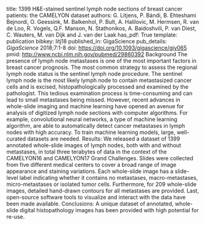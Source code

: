 title: 1399 H&E-stained sentinel lymph node sections of breast cancer patients: the CAMELYON dataset
authors: G. Litjens, P. Bándi, B. Ehteshami Bejnordi, O. Geessink, M. Balkenhol, P. Bult, A. Halilovic, M. Hermsen, R. van de Loo, R. Vogels, Q.F. Manson, N. Stathonikos, A. Baidoshvili, P. van Diest, C. Wauters, M. van Dijk and J. van der Laak
has_pdf: True
template: publication
bibkey: litj18
published_in: GigaScience
pub_details: <i>GigaScience</i> 2018;7:1-8
doi: https://doi.org/10.1093/gigascience/giy065
pmid: http://www.ncbi.nlm.nih.gov/pubmed/29860392
Background The presence of lymph node metastases is one of the most important factors in breast cancer prognosis. The most common strategy to assess the regional lymph node status is the sentinel lymph node procedure. The sentinel lymph node is the most likely lymph node to contain metastasized cancer cells and is excised, histopathologically processed and examined by the pathologist. This tedious examination process is time-consuming and can lead to small metastases being missed. However, recent advances in whole-slide imaging and machine learning have opened an avenue for analysis of digitized lymph node sections with computer algorithms. For example, convolutional neural networks, a type of machine learning algorithm, are able to automatically detect cancer metastases in lymph nodes with high accuracy. To train machine learning models, large, well-curated datasets are needed. Results: We released a dataset of 1399 annotated whole-slide images of lymph nodes, both with and without metastases, in total three terabytes of data in the context of the CAMELYON16 and CAMELYON17 Grand Challenges. Slides were collected from five different medical centers to cover a broad range of image appearance and staining variations. Each whole-slide image has a slide-level label indicating whether it contains no metastases, macro-metastases, micro-metastases or isolated tumor cells. Furthermore, for 209 whole-slide images, detailed hand-drawn contours for all metastases are provided. Last, open-source software tools to visualize and interact with the data have been made available. Conclusions: A unique dataset of annotated, whole-slide digital histopathology images has been provided with high potential for re-use.

